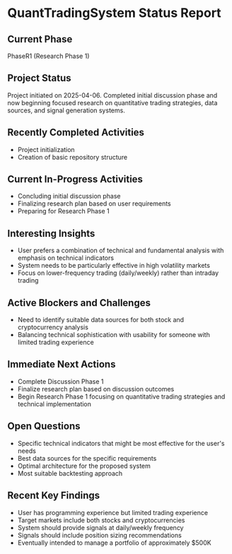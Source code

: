 # QuantTradingSystem Status Report

## Current Phase

PhaseR1 (Research Phase 1)

## Project Status

Project initiated on 2025-04-06. Completed initial discussion phase and now beginning focused research on quantitative trading strategies, data sources, and signal generation systems.

## Recently Completed Activities

- Project initialization
- Creation of basic repository structure

## Current In-Progress Activities

- Concluding initial discussion phase
- Finalizing research plan based on user requirements
- Preparing for Research Phase 1

## Interesting Insights

- User prefers a combination of technical and fundamental analysis with emphasis on technical indicators
- System needs to be particularly effective in high volatility markets
- Focus on lower-frequency trading (daily/weekly) rather than intraday trading

## Active Blockers and Challenges

- Need to identify suitable data sources for both stock and cryptocurrency analysis
- Balancing technical sophistication with usability for someone with limited trading experience

## Immediate Next Actions

- Complete Discussion Phase 1
- Finalize research plan based on discussion outcomes
- Begin Research Phase 1 focusing on quantitative trading strategies and technical implementation

## Open Questions

- Specific technical indicators that might be most effective for the user's needs
- Best data sources for the specific requirements
- Optimal architecture for the proposed system
- Most suitable backtesting approach

## Recent Key Findings

- User has programming experience but limited trading experience
- Target markets include both stocks and cryptocurrencies
- System should provide signals at daily/weekly frequency
- Signals should include position sizing recommendations
- Eventually intended to manage a portfolio of approximately $500K
